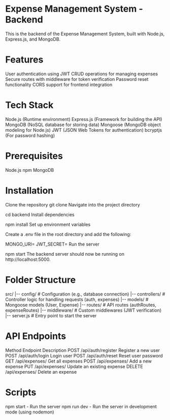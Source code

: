 # Expense Management System - Backend
  This is the backend of the Expense Management System, built with Node.js, Express.js, and MongoDB.

# Features
User authentication using JWT
CRUD operations for managing expenses
Secure routes with middleware for token verification
Password reset functionality
CORS support for frontend integration

# Tech Stack
Node.js (Runtime environment)
Express.js (Framework for building the API)
MongoDB (NoSQL database for storing data)
Mongoose (MongoDB object modeling for Node.js)
JWT (JSON Web Tokens for authentication)
bcryptjs (For password hashing)


# Prerequisites
Node.js
npm
MongoDB


# Installation

Clone the repository
git clone <backend-repo-url>
Navigate into the project directory


cd backend
Install dependencies


npm install
Set up environment variables

Create a .env file in the root directory and add the following:


MONGO_URI=<Your MongoDB URI>
JWT_SECRET=<Your JWT Secret>
Run the server


npm start
The backend server should now be running on http://localhost:5000.

# Folder Structure

src/
|-- config/        # Configuration (e.g., database connection)
|-- controllers/   # Controller logic for handling requests (auth, expenses)
|-- models/        # Mongoose models (User, Expense)
|-- routes/        # API routes (authRoutes, expenseRoutes)
|-- middleware/    # Custom middlewares (JWT verification)
|-- server.js      # Entry point to start the server


# API Endpoints
Method	Endpoint	Description
POST	/api/auth/register	Register a new user
POST	/api/auth/login	Login user
POST	/api/auth/reset	Reset user password
GET	/api/expenses/	Get all expenses
POST	/api/expenses/	Add a new expense
PUT	/api/expenses/
Update an existing expense
DELETE	/api/expenses/
Delete an expense


# Scripts
npm start - Run the server
npm run dev - Run the server in development mode (using nodemon)
